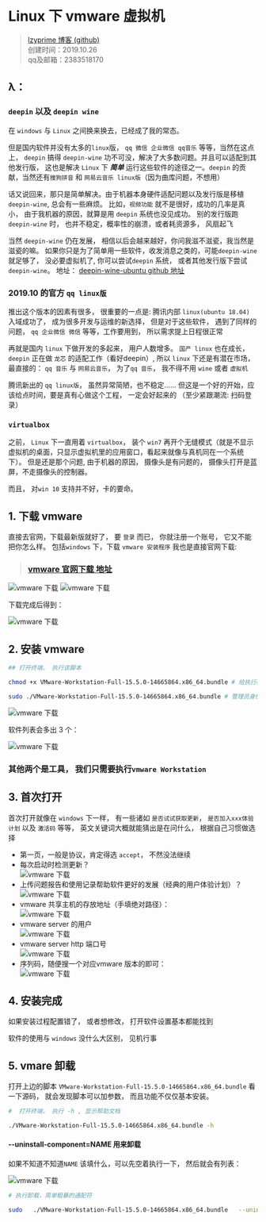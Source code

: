 # Linux 下 vmware 虚拟机

> [lzyprime 博客 (github)](https://lzyprime.github.io)   
> 创建时间：2019.10.26  
> qq及邮箱：2383518170  

## λ：

### `deepin` 以及 `deepin wine`

在 `windows` 与 `Linux` 之间换来换去，已经成了我的常态。

但是国内软件并没有太多的`linux`版， `qq 微信 企业微信 qq音乐` 等等，当然在这点上， `deepin` 搞得 `deepin-wine` 功不可没，解决了大多数问题。并且可以适配到其他发行版， 这也是解决 `Linux` 下 ***简单*** 运行这些软件的途径之一。`deepin` 的贡献，当然还有`搜狗拼音` 和 `网易云音乐 linux版`（因为曲库问题，不想用）

话又说回来，那只是简单解决。由于机器本身硬件适配问题以及发行版是移植`deepin-wine`, 总会有一些麻烦。 比如，`视频功能` 就不是很好，成功的几率是真小， 由于我机器的原因，就算是用 `deepin` 系统也没见成功。 别的发行版跑 `deepin-wine` 时， 也并不稳定，概率性的崩溃，或者耗资源多， 风扇起飞

当然 `deepin-wine` 仍在发展， 相信以后会越来越好，你问我滋不滋瓷，我当然是滋瓷的嘛。 如果你只是为了简单用一些软件，收发消息之类的，可能`deepin-wine`就足够了， 没必要虚拟机了, 你可以尝试`deepin` 系统， 或者其他发行版下尝试`deepin-wine`。 地址：
[deepin-wine-ubuntu github 地址](https://github.com/wszqkzqk/deepin-wine-ubuntu)

### 2019.10 的官方 `qq linux版`

推出这个版本的因素有很多， 很重要的一点是: 腾讯内部 `linux(ubuntu 18.04)` 入域成功了， 成为很多开发与运维的新选择， 但是对于这些软件， 遇到了同样的问题， `qq 企业微信 微信` 等等，工作要用到， 所以需求提上日程很正常

再就是国内 `linux` 下做开发的多起来， 用户人数增多。 `国产 linux` 也在成长， `deepin` 正在做 `龙芯` 的适配工作（看好deepin）, 所以 `linux` 下还是有潜在市场， 最直接的： `qq 音乐` 与 `网易云音乐`， 为了`qq 音乐`， 我不得不用 `wine` 或者 `虚拟机`

腾讯新出的 `qq linux版`， 虽然异常简陋，也不稳定…… 但这是一个好的开始，应该给点时间，要是真有心做这个工程， 一定会好起来的 （至少紧跟潮流: 扫码登录）

### `virtualbox`

之前， `Linux` 下一直用着 `virtualbox`， 装个 `win7` 再开个无缝模式（就是不显示虚拟机的桌面，只显示虚拟机里的应用窗口，看起来就像与真机同在一个系统下）。 但是还是那个问题, 由于机器的原因， 摄像头是有问题的， 摄像头打开是蓝屏，不走摄像头的控制器。

而且， 对`win 10` 支持并不好，卡的要命。

## 1. 下载 vmware

直接去官网，下载最新版就好了， 要 `登录` 而已， 你就注册一个账号， 它又不能把你怎么样。 包括`windows` 下，下载 `vmware 安装程序` 我也是直接官网下载:

> ### [vmware 官网下载 地址](https://www.vmware.com/cn.html)

![vmware 下载](vmware_install/1.png) 
![vmware 下载](vmware_install/2.png)

下载完成后得到： 

![vmware 下载](vmware_install/3.png)

## 2. 安装 vmware

```bash
## 打开终端， 执行该脚本

chmod +x VMware-Workstation-Full-15.5.0-14665864.x86_64.bundle # 给执行权限

sudo ./VMware-Workstation-Full-15.5.0-14665864.x86_64.bundle # 管理员身份

```
![vmware 下载](vmware_install/4.png)

软件列表会多出 3 个：

![vmware 下载](vmware_install/5.png)

### 其他两个是工具， 我们只需要执行`vmware Workstation`

## 3. 首次打开

 首次打开就像在 `windows` 下一样， 有一些诸如 `是否试试获取更新`， `是否加入xxx体验计划` 以及 `激活码` 等等， 英文关键词大概就能猜出是在问什么， 根据自己习惯做选择

- 第一页，一般是协议，肯定得选 `accept`， 不然没法继续  
- 每次启动时检测更新？  
![vmware 下载](vmware_install/6.png)  
- 上传问题报告和使用记录帮助软件更好的发展（经典的用户体验计划）？  
![vmware 下载](vmware_install/7.png)    
- vmware 共享主机的存放地址（手填绝对路径）：  
![vmware 下载](vmware_install/11.png)  
- vmware server 的用户    
![vmware 下载](vmware_install/8.png)   
- vmware server http 端口号  
![vmware 下载](vmware_install/9.png)  
- 序列码，随便搜一个对应vmware 版本的即可：  
![vmware 下载](vmware_install/10.png)  

## 4. 安装完成

如果安装过程配置错了， 或者想修改， 打开软件设置基本都能找到

软件的使用与 `windows` 没什么大区别， 见机行事

## 5. vmare 卸载

打开上边的脚本 `VMware-Workstation-Full-15.5.0-14665864.x86_64.bundle` 看一下源码， 就会发现脚本可以加参数， 而且功能不仅仅基本安装。

```bash
#  打开终端， 执行 -h , 显示帮助文档

./VMware-Workstation-Full-15.5.0-14665864.x86_64.bundle -h
```

#### --uninstall-component=NAME 用来卸载

如果不知道不知道`NAME` 该填什么，可以先空着执行一下， 然后就会有列表：

![vmware 下载](vmware_install/12.png)

```bash
# 执行卸载，简单粗暴的通配符

sudo   ./VMware-Workstation-Full-15.5.0-14665864.x86_64.bundle   --uninstall-component=vmare-*
```

